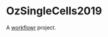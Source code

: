 # OzSingleCells2019

A [workflowr][] project.

[workflowr]: https://github.com/jdblischak/workflowr
